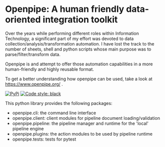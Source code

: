 # Openpipe: A human friendly data-oriented integration toolkit

Over the years while performing different roles within Information Technology, a significant part of my effort was devoted to data collection/analysis/transformation automation. I have lost the track to the number of sheets, shell and python scripts whose main purpose was to parse/filter/transform data.

Openpipe is and attempt to offer those automation capabilities in a more human-friendly and highly
reusable format.

To get a better understanding how openpipe can be used, take a look at https://www.openpipe.org/ .

[![PyPi](https://img.shields.io/pypi/v/openpipe.svg?style=flat-square)](https://pypi.python.org/pypi/openpipe)
[![Code style: black](https://img.shields.io/badge/code%20style-black-000000.svg?style=flat-square)](https://github.com/ambv/black)

This python library provides the following packages:

- openpipe.cli: the command line interface
- openpipe.client: client modules for pipeline document loading/validation
- openpipe.pipeline: the pipeline manager and runtime for the 'local' pipeline engine
- openpipe.plugins: the action modules to be used by pipeline runtime
- openpipe.tests: tests for pytest


[Openpipe tool]: https://www.openpipe.org/OpenpipeTool
[PyPA Code of Conduct]: https://www.pypa.io/en/latest/code-of-conduct/
